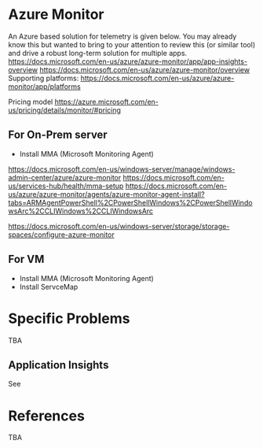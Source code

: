 # Azure Monitor

An Azure based solution for telemetry is given below. You may already know this but wanted to bring to your attention to review this (or similar tool) and drive a robust long-term solution for multiple apps.
https://docs.microsoft.com/en-us/azure/azure-monitor/app/app-insights-overview
https://docs.microsoft.com/en-us/azure/azure-monitor/overview
Supporting platforms:
https://docs.microsoft.com/en-us/azure/azure-monitor/app/platforms

Pricing model
https://azure.microsoft.com/en-us/pricing/details/monitor/#pricing

## For On-Prem server

- Install MMA (Microsoft Monitoring Agent)


https://docs.microsoft.com/en-us/windows-server/manage/windows-admin-center/azure/azure-monitor
https://docs.microsoft.com/en-us/services-hub/health/mma-setup
https://docs.microsoft.com/en-us/azure/azure-monitor/agents/azure-monitor-agent-install?tabs=ARMAgentPowerShell%2CPowerShellWindows%2CPowerShellWindowsArc%2CCLIWindows%2CCLIWindowsArc

https://docs.microsoft.com/en-us/windows-server/storage/storage-spaces/configure-azure-monitor

## For VM

- Install MMA (Microsoft Monitoring Agent)
- Install ServceMap

# Specific Problems

TBA

## Application Insights

See 

# References

TBA

